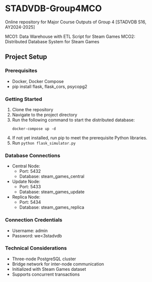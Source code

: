 # STADVDB-Group4MCO
Online repository for Major Course Outputs of Group 4 [STADVDB S16, AY2024-2025]

MCO1: Data Warehouse with ETL Script for Steam Games
MCO2: Distributed Database System for Steam Games

## Project Setup

### Prerequisites
- Docker, Docker Compose
- pip install flask, flask_cors, psycopg2

### Getting Started

1. Clone the repository
2. Navigate to the project directory
3. Run the following command to start the distributed database:
   ```
   docker-compose up -d
   ```
4. If not yet installed, run pip to meet the prerequisite Python libraries.
5. Run `python flask_simulator.py`

### Database Connections
- Central Node: 
  - Port: 5432
  - Database: steam_games_central
- Update Node: 
  - Port: 5433
  - Database: steam_games_update
- Replica Node: 
  - Port: 5434
  - Database: steam_games_replica

### Connection Credentials
- Username: admin
- Password: we<3stadvdb

### Technical Considerations
- Three-node PostgreSQL cluster
- Bridge network for inter-node communication
- Initialized with Steam Games dataset
- Supports concurrent transactions